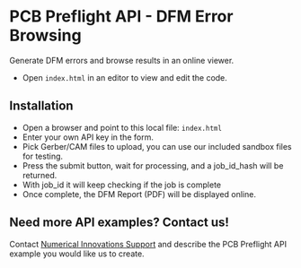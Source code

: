 # PCB Preflight API - DFM Error Browsing
Generate DFM errors and browse results in an online viewer.
* Open `index.html` in an editor to view and edit the code.

## Installation
* Open a browser and point to this local file: `index.html`
* Enter your own API key in the form.
* Pick Gerber/CAM files to upload, you can use our included sandbox files for testing.
* Press the submit button, wait for processing, and a job_id_hash will be returned.
* With job_id it will keep checking if the job is complete
* Once complete, the DFM Report (PDF) will be displayed online.


## Need more API examples? Contact us!
Contact <a href="https://support.numericalinnovations.com/support/tickets/new">Numerical Innovations Support</a> and describe the PCB Preflight API example you would like us to create.